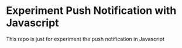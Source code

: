 # Experiment Push Notification with Javascript

This repo is just for experiment the push notification in Javascript
